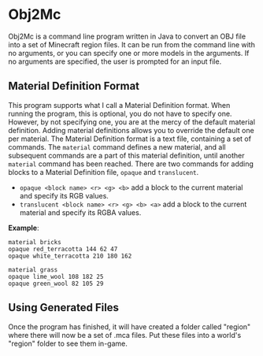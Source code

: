 # Obj2Mc
Obj2Mc is a command line program written in Java to convert an OBJ file into a set of Minecraft region files. It can be run from the command line with no arguments, or you can specify one or more models in the arguments. If no arguments are specified, the user is prompted for an input file. 

## Material Definition Format
This program supports what I call a Material Definition format. When running the program, this is optional, you do not have to specify one. However, by not specifying one, you are at the mercy of the default material definition. Adding material definitions allows you to override the default one per material.
The Material Definition format is a text file, containing a set of commands. The `material` command defines a new material, and all subsequent commands are a part of this material definition, until another `material` command has been reached. There are two commands for adding blocks to a Material Definition file, `opaque` and `translucent`.
 - `opaque <block name> <r> <g> <b>` add a block to the current material and specify its RGB values.
 - `translucent <block name> <r> <g> <b> <a>` add a block to the current material and specify its RGBA values.
 
**Example**:
```
material bricks
opaque red_terracotta 144 62 47
opaque white_terracotta 210 180 162

material grass
opaque lime_wool 108 182 25
opaque green_wool 82 105 29
```
 
## Using Generated Files
Once the program has finished, it will have created a folder called "region" where there will now be a set of .mca files. Put these files into a world's "region" folder to see them in-game. 
